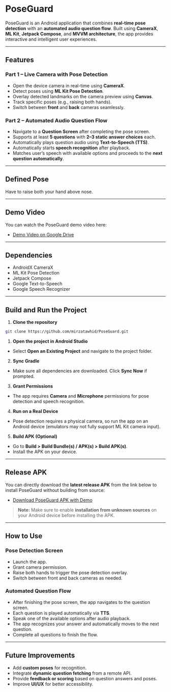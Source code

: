 # PoseGuard

PoseGuard is an Android application that combines **real-time pose detection** with an **automated audio question flow**. Built using **CameraX**, **ML Kit**, **Jetpack Compose**, and **MVVM architecture**, the app provides interactive and intelligent user experiences.

---

## **Features**

### **Part 1 – Live Camera with Pose Detection**
- Open the device camera in real-time using **CameraX**.
- Detect poses using **ML Kit Pose Detection**.
- Overlay detected landmarks on the camera preview using **Canvas**.
- Track specific poses (e.g., raising both hands).
- Switch between **front** and **back** cameras seamlessly.

### **Part 2 – Automated Audio Question Flow**
- Navigate to a **Question Screen** after completing the pose screen.
- Supports at least **5 questions** with **2–3 static answer choices** each.
- Automatically plays question audio using **Text-to-Speech (TTS)**.
- Automatically starts **speech recognition** after playback.
- Matches user’s speech with available options and proceeds to the **next question automatically**.

---

## **Defined Pose**
Have to raise both your hand above nose.

---

## **Demo Video**
You can watch the PoseGuard demo video here:

- [Demo Video on Google Drive](https://drive.google.com/file/d/1CIu3BsmlENruNL50SH2Xq6-HikT5b1_L/view?usp=sharing)

---

## **Dependencies**
- AndroidX CameraX
- ML Kit Pose Detection
- Jetpack Compose
- Google Text-to-Speech
- Google Speech Recognizer

---

## **Build and Run the Project**

1. **Clone the repository**
```bash
git clone https://github.com/mirzatawhid/PoseGuard.git
```

1. **Open the project in Android Studio**
- Select **Open an Existing Project** and navigate to the project folder.

2. **Sync Gradle**
- Make sure all dependencies are downloaded. Click **Sync Now** if prompted.

3. **Grant Permissions**
- The app requires **Camera** and **Microphone** permissions for pose detection and speech recognition.

4. **Run on a Real Device**
- Pose detection requires a physical camera, so run the app on an Android device (emulators may not fully support ML Kit camera input).

5. **Build APK (Optional)**
- Go to **Build > Build Bundle(s) / APK(s) > Build APK(s)**.
- Install the APK on your device.

---

## **Release APK**

You can directly download the **latest release APK** from the link below to install PoseGuard without building from source:

- [Download PoseGuard APK with Demo](https://drive.google.com/drive/folders/1Ec-rLHEOT_RG6_h1sl21StAWo3-pYufH?usp=sharing)

> **Note:** Make sure to enable **installation from unknown sources** on your Android device before installing the APK.

---

## **How to Use**

### **Pose Detection Screen**
- Launch the app.
- Grant camera permission.
- Raise both hands to trigger the pose detection overlay.
- Switch between front and back cameras as needed.

### **Automated Question Flow**
- After finishing the pose screen, the app navigates to the question screen.
- Each question is played automatically via **TTS**.
- Speak one of the available options after audio playback.
- The app recognizes your answer and automatically moves to the next question.
- Complete all questions to finish the flow.

---

## **Future Improvements**
- Add **custom poses** for recognition.
- Integrate **dynamic question fetching** from a remote API.
- Provide **feedback or scoring** based on question answers and poses.
- Improve **UI/UX** for better accessibility.

